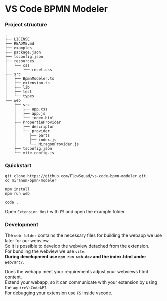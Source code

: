 # VS Code BPMN Modeler

### Project structure
```
.
├── LICENSE
├── README.md
├── examples
├── package.json
├── tsconfig.json
├── resources
│   └── css
│       └── reset.css
├── src
│   ├── BpmnModeler.ts
│   ├── extension.ts
│   ├── lib
│   ├── test
│   └── types
└── web
    ├── src
    │   ├── app.css
    │   ├── app.js
    │   └── index.html
    ├── PropertieProvider
    │   ├── descriptor
    │   └── provider
    │      ├── parts
    │      ├── index.js
    │      └── MiragonProvider.js
    ├── tsconfig.json
    └── vite.config.js
```

### Quickstart
```shell
git clone https://github.com/FlowSquad/vs-code-bpmn-modeler.git
cd miranum-bpmn-modeler
```
```shell
npm install
npm run web
```
```shell
code .
```
Open `Extension Host` with `F5` and open the example folder.

### Development
The `web folder` contains the necessary files for building the webapp we use later for our webview.  
So it is possible to develop the webview detached from the extension.  
For bundling the webview we use `vite`.  
**During development use `npm run web-dev` and the index.html under `web/src/`.**

Does the webapp meet your requirements adjust your webviews html content.  
Extend your webapp, so it can communicate with your extension by using the `aquireVsCodeAPI`.  
For debugging your extension use `F5` inside vscode.  